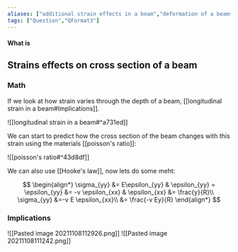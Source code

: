 ```yaml
---
aliases: ["additional strain effects in a beam","deformation of a beams cross section"]
tags: ["Question","QFormat3"]
---
```


#### What is
## Strains effects on cross section of a beam
### Math

If we look at how strain varies through the depth of a beam, [[longitudinal strain in a beam#Implications]]. 

![[longitudinal strain in a beam#^a731ed]]

We can start to predict how the cross section of the beam changes with this strain using the materials [[poisson's ratio]]:

![[poisson's ratio#^43d8df]]

We can also use [[Hooke's law]], now lets do some meht:

$$ \begin{align*}
\sigma_{yy} &= E\epsilon_{yy} & \epsilon_{yy} = \epsilon_{yy} &= -v \epsilon_{xx} & \epsilon_{xx} &= \frac{y}{R}\\
\sigma_{yy} &=-v E  \epsilon_{xx}\\
&=   \frac{-v Ey}{R}
\end{align*} $$

### Implications
![[Pasted image 20211108112926.png]]
![[Pasted image 20211108111242.png]]

